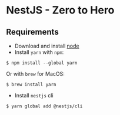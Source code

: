 # NestJS - Zero to Hero

## Requirements
* Download and install [node](https://nodejs.org/en/download/)
* Install `yarn` with `npm`:
```
$ npm install --global yarn
```
Or with `brew` for MacOS:
```
$ brew install yarn
```

* Install `nestjs` cli
```
$ yarn global add @nestjs/cli
```